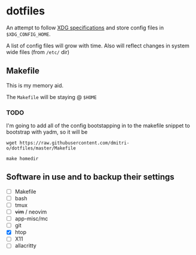 # dotfiles

An attempt to follow [XDG specifications](https://specifications.freedesktop.org/basedir-spec/basedir-spec-latest.html) and store config files in ``$XDG_CONFIG_HOME``.

A list of config files will grow with time. Also will reflect changes in system wide files (from ``/etc/`` dir)

## Makefile
This is my memory aid.

The ``Makefile`` will be staying @ ``$HOME``

### TODO
I'm going to add all of the config bootstapping in to the makefile snippet
to bootstrap with yadm, so it will be 

```
wget https://raw.githubusercontent.com/dmitri-o/dotfiles/master/Makefile

make homedir
```


## Software in use and to backup their settings
- [ ] Makefile
- [ ] bash
- [ ] tmux
- [ ] ~~vim~~ / neovim
- [ ] app-misc/mc
- [ ] git
- [x] htop
- [ ] X11
- [ ] allacritty
